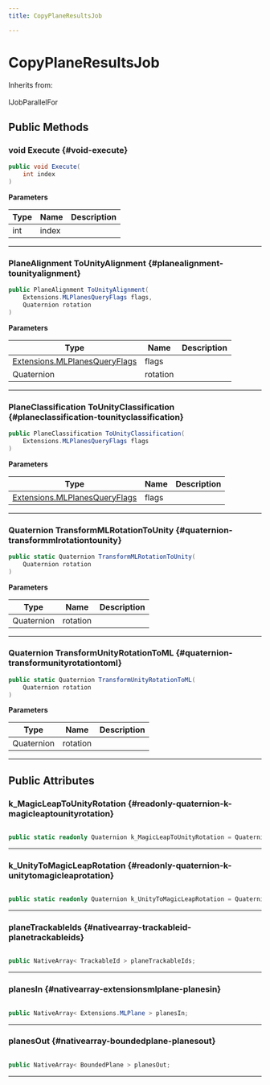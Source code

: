 ```yaml
---
title: CopyPlaneResultsJob

---
```


# CopyPlaneResultsJob







Inherits from: <br></br>IJobParallelFor




## Public Methods

### void Execute {#void-execute}

```csharp
public void Execute(
    int index
)
```


**Parameters**

| Type | Name  | Description  | 
|--|--|--|
| int |index||






-----------

### PlaneAlignment ToUnityAlignment {#planealignment-tounityalignment}

```csharp
public PlaneAlignment ToUnityAlignment(
    Extensions.MLPlanesQueryFlags flags,
    Quaternion rotation
)
```


**Parameters**

| Type | Name  | Description  | 
|--|--|--|
| [Extensions.MLPlanesQueryFlags](/versioned_docs/version-02-Aug-2023/unity-api/api/UnityEngine.XR.MagicLeap/PlanesSubsystem/Extensions/UnityEngine.XR.MagicLeap.PlanesSubsystem.Extensions.md#uint-mlplanesqueryflags) |flags||
| Quaternion |rotation||






-----------

### PlaneClassification ToUnityClassification {#planeclassification-tounityclassification}

```csharp
public PlaneClassification ToUnityClassification(
    Extensions.MLPlanesQueryFlags flags
)
```


**Parameters**

| Type | Name  | Description  | 
|--|--|--|
| [Extensions.MLPlanesQueryFlags](/versioned_docs/version-02-Aug-2023/unity-api/api/UnityEngine.XR.MagicLeap/PlanesSubsystem/Extensions/UnityEngine.XR.MagicLeap.PlanesSubsystem.Extensions.md#uint-mlplanesqueryflags) |flags||






-----------

### Quaternion TransformMLRotationToUnity {#quaternion-transformmlrotationtounity}

```csharp
public static Quaternion TransformMLRotationToUnity(
    Quaternion rotation
)
```


**Parameters**

| Type | Name  | Description  | 
|--|--|--|
| Quaternion |rotation||






-----------

### Quaternion TransformUnityRotationToML {#quaternion-transformunityrotationtoml}

```csharp
public static Quaternion TransformUnityRotationToML(
    Quaternion rotation
)
```


**Parameters**

| Type | Name  | Description  | 
|--|--|--|
| Quaternion |rotation||






-----------

## Public Attributes

### k_MagicLeapToUnityRotation {#readonly-quaternion-k-magicleaptounityrotation}

```csharp

public static readonly Quaternion k_MagicLeapToUnityRotation = Quaternion.AngleAxis(-90f, Vector3.right);

```






-----------

### k_UnityToMagicLeapRotation {#readonly-quaternion-k-unitytomagicleaprotation}

```csharp

public static readonly Quaternion k_UnityToMagicLeapRotation = Quaternion.Inverse(k_MagicLeapToUnityRotation);

```






-----------

### planeTrackableIds {#nativearray-trackableid-planetrackableids}

```csharp

public NativeArray< TrackableId > planeTrackableIds;

```






-----------

### planesIn {#nativearray-extensionsmlplane-planesin}

```csharp

public NativeArray< Extensions.MLPlane > planesIn;

```






-----------

### planesOut {#nativearray-boundedplane-planesout}

```csharp

public NativeArray< BoundedPlane > planesOut;

```






-----------


